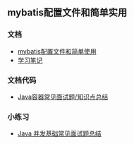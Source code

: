 ## mybatis配置文件和简单实用

### 文档

* [mybatis配置文件和简单使用](notes/mybatis配置文件和简单使用.md)
* [学习笔记](notes/mybatis配置文件和简单实用学习笔记.md)

### 文档代码

* [Java容器常见面试题/知识点总结](java/collection/Java集合框架常见面试题.md)

### 小练习

* [Java 并发基础常见面试题总结](java/Multithread/JavaConcurrencyBasicsCommonInterviewQuestionsSummary.md)